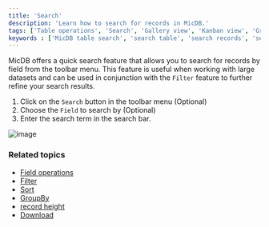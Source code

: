```yaml
---
title: 'Search'
description: 'Learn how to search for records in MicDB.'
tags: ['Table operations', 'Search', 'Gallery view', 'Kanban view', 'Grid view']
keywords : ['MicDB table search', 'search table', 'search records', 'search']
---
```


MicDB offers a quick search feature that allows you to search for records by field from the toolbar menu. This feature is useful when working with large datasets and can be used in conjunction with the `Filter` feature to further refine your search results.

1. Click on the `Search` button in the toolbar menu (Optional)
2. Choose the `Field` to search by (Optional)
3. Enter the search term in the search bar.

![image](/img/v2/table-operations/table-search.png)

### Related topics
- [Field operations](field-operations)
- [Filter](filter)
- [Sort](sort)
- [GroupBy](group-by)
- [record height](row-height)
- [Download](download)

